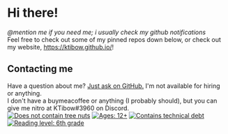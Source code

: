 # Hi there!
*@mention me if you need me; i usually check my github notifications*  
Feel free to check out some of my pinned repos down below, or check out my website, https://ktibow.github.io/!  
## Contacting me
Have a question about me? [Just ask on GitHub.](https://github.com/KTibow/KTibow/issues) I'm not available for hiring or anything.  
I don't have a buymeacoffee or anything (I probably should), but you can give me nitro at KTibow#3960 on Discord.  
[![Does not contain tree nuts](https://forthebadge.com/images/badges/does-not-contain-treenuts.svg)](#) [![Ages: 12+](https://forthebadge.com/images/badges/ages-12.svg)](#) [![Contains technical debt](https://forthebadge.com/images/badges/contains-technical-debt.svg)](#) [![Reading level: 6th grade](https://forthebadge.com/images/badges/reading-6th-grade-level.svg)](https://forthebadge.com)  
